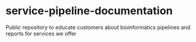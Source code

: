 # service-pipeline-documentation
Public repository to educate customers about bioinformatics pipelines and reports for services we offer
